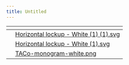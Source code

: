 ```yaml
---
title: Untitled
---
```


<table data-view="cards"><thead><tr><th></th><th data-card-cover data-type="files"></th></tr></thead><tbody><tr><td></td><td><a href="../assets/Horizontal lockup - White (1) (1).svg">Horizontal lockup - White (1) (1).svg</a></td></tr><tr><td></td><td><a href="../assets/Horizontal lockup - White (1).svg">Horizontal lockup - White (1).svg</a></td></tr><tr><td></td><td><a href="../assets/TACo-monogram-white.png">TACo-monogram-white.png</a></td></tr></tbody></table>
